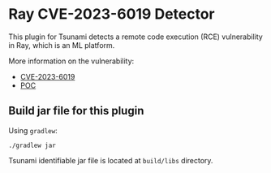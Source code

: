 # Ray CVE-2023-6019 Detector

This plugin for Tsunami detects a remote code execution (RCE) vulnerability in Ray, which is an ML platform.

More information on the vulnerability:

* [CVE-2023-6019](https://nvd.nist.gov/vuln/detail/CVE-2023-6019)
* [POC](https://github.com/protectai/ai-exploits/blob/main/ray/nuclei-templates/ray-cpuprofile-cmd-injection.yaml)

## Build jar file for this plugin

Using `gradlew`:

```shell
./gradlew jar
```

Tsunami identifiable jar file is located at `build/libs` directory.
